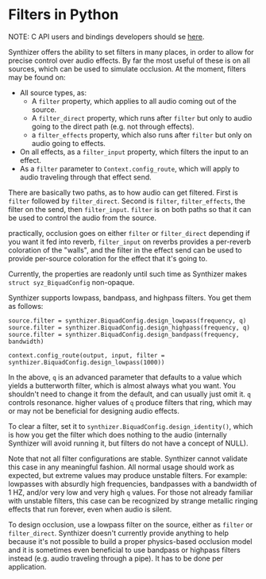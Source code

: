 # Filters in Python

NOTE: C API users and bindings developers should se [here](../concepts/filters.md).

Synthizer offers the ability to set filters in many places, in order to allow for precise control over
audio effects.  By far the most useful of these is on all sources, which can be used to simulate occlusion.  At the moment, filters may be found on:

- All source types, as:
  - A `filter` property, which applies to all audio coming out of the source.
  - A `filter_direct` property, which runs after `filter` but only to audio going to the direct path (e.g. not through effects).
  - a `filter_effects` property, which also runs after `filter` but only on audio going to effects.
- On all effects, as a `filter_input` property, which filters the input to an effect.
- As a `filter` parameter to `Context.config_route`, which will apply to audio traveling through that effect send.

There are basically two paths, as to how audio can get filtered.  First is `filter` followed by `filter_direct`.  Second is `filter`, `filter_effects`, the filter on the send,
then `filter_input`.  `filter` is on both paths so that it can be used to control the audio from the source.

practically, occlusion goes on either `filter` or `filter_direct` depending if you want it fed into reverb, `filter_input` on reverbs provides a per-reverb coloration of the "walls",
and the filter in the effect send can be used to provide per-source coloration for the effect that it's going to.

Currently, the properties are readonly until such time as Synthizer makes `struct syz_BiquadConfig` non-opaque.

Synthizer supports lowpass, bandpass, and highpass filters.  You get them as follows:

```
source.filter = synthizer.BiquadConfig.design_lowpass(frequency, q)
source.filter = synthizer.BiquadConfig.design_highpass(frequency, q)
source.filter = synthizer.BiquadConfig.design_bandpass(frequency, bandwidth)

context.config_route(output, input, filter = synthizer.BiquadConfig.design_lowpass(1000))
```

In the above, `q` is an advanced parameter that defaults to a value which yields a butterworth filter, which is almost always what you want.  You shouldn't need to change it from the default, and can usually just omit it.  `q` controls resonance.
higher values of `q` produce filters that ring, which may or may not be beneficial for designing audio effects.

To clear a filter, set it to `synthizer.BiquadConfig.design_identity()`, which is how you get the filter which does nothing to the audio (internally Synthizer will
avoid running it, but filters do not have a concept of NULL).

Note that not all filter configurations are stable.  Synthizer cannot validate this case in any meaningful fashion.  All normal usage should work as expected, but extreme values
may produce unstable filters.  For example: lowpasses with absurdly high frequencies, bandpasses with a bandwidth of 1 HZ, and/or very low and very high `q` values.
For those not already familiar with unstable filters, this case can be recognized by strange metallic ringing effects that run forever, even when audio is silent.

To design occlusion, use a lowpass filter on the source, either as `filter` or `filter_direct`.  Synthizer doesn't currently provide anything to help because
it's not possible to build a proper physics-based occlusion model and it is sometimes even beneficial to use bandpass or highpass filters instead (e.g. audio traveling through a pipe).
It has to be done per application.
